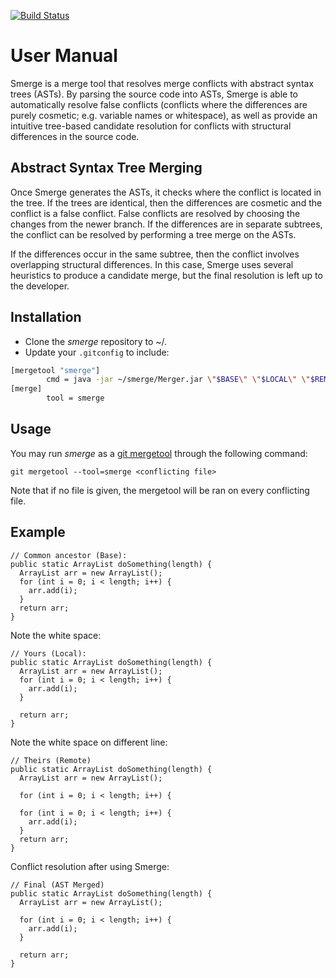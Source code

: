 [![Build Status](https://travis-ci.org/alvawei/smerge.svg?branch=master)](https://travis-ci.org/alvawei/smerge)

# User Manual
Smerge is a merge tool that resolves merge conflicts with abstract syntax trees (ASTs). By parsing the source code into ASTs, Smerge is able to automatically resolve false conflicts (conflicts where the differences are purely cosmetic; e.g. variable names or whitespace), as well as provide an intuitive tree-based candidate resolution for conflicts with structural differences in the source code.

## Abstract Syntax Tree Merging
Once Smerge generates the ASTs, it checks where the conflict is located in the tree. If the trees are identical, then the differences are cosmetic and the conflict is a false conflict. False conflicts are resolved by choosing the changes from the newer branch. If the differences are in separate subtrees, the conflict can be resolved by performing a tree merge on the ASTs.

If the differences occur in the same subtree, then the conflict involves overlapping structural differences. In this case, Smerge uses several heuristics to produce a candidate merge, but the final resolution is left up to the developer.

## Installation
* Clone the *smerge* repository to ~/.
* Update your `.gitconfig` to include: 
```bash
[mergetool "smerge"]
        cmd = java -jar ~/smerge/Merger.jar \"$BASE\" \"$LOCAL\" \"$REMOTE\" \"$MERGED\"
[merge]
        tool = smerge
```

## Usage
You may run *smerge* as a [git mergetool](https://git-scm.com/docs/git-mergetool) through the following command:

`git mergetool --tool=smerge <conflicting file>`

Note that if no file is given, the mergetool will be ran on every conflicting file.

## Example
```
// Common ancestor (Base):
public static ArrayList doSomething(length) {
  ArrayList arr = new ArrayList();
  for (int i = 0; i < length; i++) {
    arr.add(i);
  }
  return arr;
}
```

Note the white space:
```
// Yours (Local):
public static ArrayList doSomething(length) {
  ArrayList arr = new ArrayList();
  for (int i = 0; i < length; i++) {
    arr.add(i);
  }

  return arr;
}
```

Note the white space on different line:
```
// Theirs (Remote)
public static ArrayList doSomething(length) {
  ArrayList arr = new ArrayList();
  
  for (int i = 0; i < length; i++) {
  
  for (int i = 0; i < length; i++) {
    arr.add(i);
  }
  return arr;
}
```

Conflict resolution after using Smerge:
```
// Final (AST Merged)
public static ArrayList doSomething(length) {
  ArrayList arr = new ArrayList();
  
  for (int i = 0; i < length; i++) {
    arr.add(i);
  }
  
  return arr;
}
